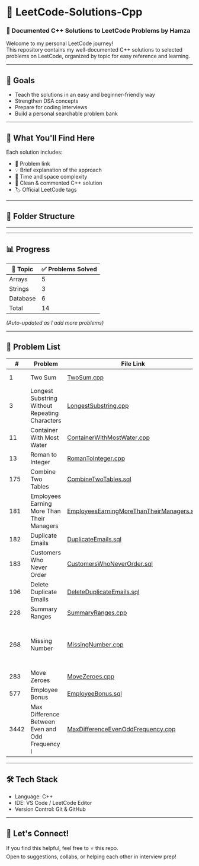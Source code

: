 # 📘 LeetCode-Solutions-Cpp

### 🚀 Documented C++ Solutions to LeetCode Problems by **Hamza**

Welcome to my personal LeetCode journey!  
This repository contains my well-documented C++ solutions to selected problems on LeetCode, organized by topic for easy reference and learning.

---

## 🎯 Goals

- Teach the solutions in an easy and beginner-friendly way
- Strengthen DSA concepts 
- Prepare for coding interviews  
- Build a personal searchable problem bank

---

## 🧠 What You'll Find Here

Each solution includes:
- 🔗 Problem link  
- 💡 Brief explanation of the approach  
- 🧮 Time and space complexity  
- 🧾 Clean & commented C++ solution  
- 🏷️ Official LeetCode tags

---

## 📁 Folder Structure


---


---
## 📊 Progress

| 📂 Topic             | ✅ Problems Solved |
|----------------------|--------------------|
| Arrays               | 5                  |
| Strings              | 3                  |
| Database             | 6                  |
| Total                | 14                 |

_(Auto-updated as I add more problems)_  

---

## 🧾 Problem List

| #    | Problem                                         | File Link                                                                                     | Difficulty | Tags                                |
|------|--------------------------------------------------|-----------------------------------------------------------------------------------------------|------------|-------------------------------------|
| 1    | Two Sum                                         | [TwoSum.cpp](Arrays/1.TwoSum.cpp)                                                             | Easy       | Array, Hash Table                   |
| 3    | Longest Substring Without Repeating Characters  | [LongestSubstring.cpp](Strings/3.LongestSubstringWithoutRepeatingCharacters.cpp)             | Medium     | Hash Table, String, Sliding Window |
| 11   | Container With Most Water                       | [ContainerWithMostWater.cpp](Arrays/11.ContainerWithMostWater.cpp)                           | Medium     | Arrays, Two Pointers, Greedy       |
| 13   | Roman to Integer                                | [RomanToInteger.cpp](Strings/RomanToInteger.cpp)                                             | Easy       | Hash Table, Math, String           |
| 175  | Combine Two Tables                              | [CombineTwoTables.sql](Database/175.CombineTwoTables.sql)                                    | Easy       | Database                            |
| 181  | Employees Earning More Than Their Managers      | [EmployeesEarningMoreThanTheirManagers.sql](Database/181.EmployeesEarningMoreThanTheirManagers.sql) | Easy       | Database                            |
| 182  | Duplicate Emails                                | [DuplicateEmails.sql](Database/182.DuplicateEmails.sql)                                      | Easy       | Database                            |
| 183  | Customers Who Never Order                       | [CustomersWhoNeverOrder.sql](Database/183.CustomersWhoNeverOrder.sql)                        | Easy       | Database                            |
| 196  | Delete Duplicate Emails                         | [DeleteDuplicateEmails.sql](Database/196.DeleteDuplicateEmails.sql)                          | Easy       | Database                            |
| 228  | Summary Ranges                                  | [SummaryRanges.cpp](Arrays/228.SummaryRanges.cpp)                                             | Easy       | Array                               |
| 268  | Missing Number                                  | [MissingNumber.cpp](Arrays/268.MissingNumber.cpp)                                             | Easy       | Array, Hash Table, Math, Binary Search, Bit Manipulation, Sorting |
| 283  | Move Zeroes                                     | [MoveZeroes.cpp](Arrays/283.MoveZeroes.cpp)                                                  | Easy       | Array, Two Pointers                 |
| 577  | Employee Bonus                                  | [EmployeeBonus.sql](Database/577.EmployeeBonus.sql)                                          | Easy       | Database                            |
| 3442 | Max Difference Between Even and Odd Frequency I | [MaxDifferenceEvenOddFrequency.cpp](Strings/3442.MaxDifferenceEvenOddFrequency.cpp)          | Easy       | Hash Table, String, Counting        |

---

## 🛠 Tech Stack

- Language: C++  
- IDE: VS Code / LeetCode Editor  
- Version Control: Git & GitHub  

---

## 🙌 Let's Connect!

If you find this helpful, feel free to ⭐ this repo.  
Open to suggestions, collabs, or helping each other in interview prep!

